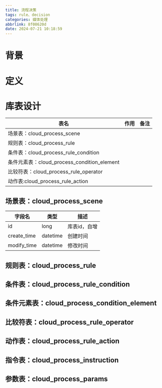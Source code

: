```yaml
---
title: 流程决策
tags: rule、decision
categories: 媒体处理
abbrlink: 8f08620d
date: 2024-07-21 10:18:59
---
```


# 背景

# 定义

# 库表设计

 表名                                    | 作用 | 备注 |
---------------------------------------|----|----|
 场景表：cloud_process_scene               |    |    |    
 规则表：cloud_process_rule                |    |    |    
 条件表：cloud_process_rule_condition      |    |    |    
 条件元素表：cloud_process_condition_element |    |    |    
 比较符表：cloud_process_rule_operator      |    |    |    
 动作表:cloud_process_rule_action         |    |    |    

## 场景表：cloud_process_scene

 字段名         | 类型       | 描述      |
-------------|----------|---------|
 id          | long     | 库表id，自增 |
 create_time | datetime | 创建时间    |
 modify_time | datetime | 修改时间    |

## 规则表：cloud_process_rule

## 条件表：cloud_process_rule_condition

## 条件元素表：cloud_process_condition_element

## 比较符表：cloud_process_rule_operator

## 动作表：cloud_process_rule_action

## 指令表：cloud_process_instruction

## 参数表：cloud_process_params